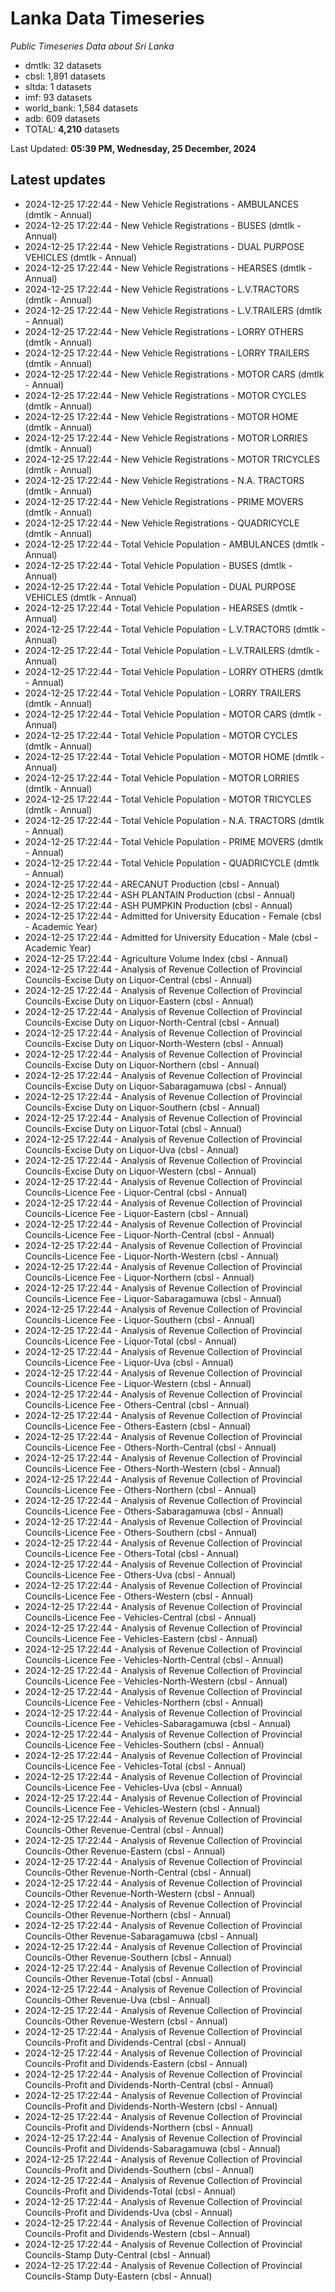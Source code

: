 # Lanka Data Timeseries
*Public Timeseries Data about Sri Lanka*

* dmtlk: 32 datasets
* cbsl: 1,891 datasets
* sltda: 1 datasets
* imf: 93 datasets
* world_bank: 1,584 datasets
* adb: 609 datasets
* TOTAL: **4,210** datasets

Last Updated: **05:39 PM, Wednesday, 25 December, 2024**

## Latest updates

* 2024-12-25 17:22:44 - New Vehicle Registrations - AMBULANCES (dmtlk - Annual)
* 2024-12-25 17:22:44 - New Vehicle Registrations - BUSES (dmtlk - Annual)
* 2024-12-25 17:22:44 - New Vehicle Registrations - DUAL PURPOSE VEHICLES (dmtlk - Annual)
* 2024-12-25 17:22:44 - New Vehicle Registrations - HEARSES (dmtlk - Annual)
* 2024-12-25 17:22:44 - New Vehicle Registrations - L.V.TRACTORS (dmtlk - Annual)
* 2024-12-25 17:22:44 - New Vehicle Registrations - L.V.TRAILERS (dmtlk - Annual)
* 2024-12-25 17:22:44 - New Vehicle Registrations - LORRY OTHERS (dmtlk - Annual)
* 2024-12-25 17:22:44 - New Vehicle Registrations - LORRY TRAILERS (dmtlk - Annual)
* 2024-12-25 17:22:44 - New Vehicle Registrations - MOTOR CARS (dmtlk - Annual)
* 2024-12-25 17:22:44 - New Vehicle Registrations - MOTOR CYCLES (dmtlk - Annual)
* 2024-12-25 17:22:44 - New Vehicle Registrations - MOTOR HOME (dmtlk - Annual)
* 2024-12-25 17:22:44 - New Vehicle Registrations - MOTOR LORRIES (dmtlk - Annual)
* 2024-12-25 17:22:44 - New Vehicle Registrations - MOTOR TRICYCLES (dmtlk - Annual)
* 2024-12-25 17:22:44 - New Vehicle Registrations - N.A. TRACTORS (dmtlk - Annual)
* 2024-12-25 17:22:44 - New Vehicle Registrations - PRIME MOVERS (dmtlk - Annual)
* 2024-12-25 17:22:44 - New Vehicle Registrations - QUADRICYCLE (dmtlk - Annual)
* 2024-12-25 17:22:44 - Total Vehicle Population - AMBULANCES (dmtlk - Annual)
* 2024-12-25 17:22:44 - Total Vehicle Population - BUSES (dmtlk - Annual)
* 2024-12-25 17:22:44 - Total Vehicle Population - DUAL PURPOSE VEHICLES (dmtlk - Annual)
* 2024-12-25 17:22:44 - Total Vehicle Population - HEARSES (dmtlk - Annual)
* 2024-12-25 17:22:44 - Total Vehicle Population - L.V.TRACTORS (dmtlk - Annual)
* 2024-12-25 17:22:44 - Total Vehicle Population - L.V.TRAILERS (dmtlk - Annual)
* 2024-12-25 17:22:44 - Total Vehicle Population - LORRY OTHERS (dmtlk - Annual)
* 2024-12-25 17:22:44 - Total Vehicle Population - LORRY TRAILERS (dmtlk - Annual)
* 2024-12-25 17:22:44 - Total Vehicle Population - MOTOR CARS (dmtlk - Annual)
* 2024-12-25 17:22:44 - Total Vehicle Population - MOTOR CYCLES (dmtlk - Annual)
* 2024-12-25 17:22:44 - Total Vehicle Population - MOTOR HOME (dmtlk - Annual)
* 2024-12-25 17:22:44 - Total Vehicle Population - MOTOR LORRIES (dmtlk - Annual)
* 2024-12-25 17:22:44 - Total Vehicle Population - MOTOR TRICYCLES (dmtlk - Annual)
* 2024-12-25 17:22:44 - Total Vehicle Population - N.A. TRACTORS (dmtlk - Annual)
* 2024-12-25 17:22:44 - Total Vehicle Population - PRIME MOVERS (dmtlk - Annual)
* 2024-12-25 17:22:44 - Total Vehicle Population - QUADRICYCLE (dmtlk - Annual)
* 2024-12-25 17:22:44 - ARECANUT Production (cbsl - Annual)
* 2024-12-25 17:22:44 - ASH PLANTAIN Production (cbsl - Annual)
* 2024-12-25 17:22:44 - ASH PUMPKIN Production (cbsl - Annual)
* 2024-12-25 17:22:44 - Admitted for University Education - Female (cbsl - Academic Year)
* 2024-12-25 17:22:44 - Admitted for University Education - Male (cbsl - Academic Year)
* 2024-12-25 17:22:44 - Agriculture Volume Index (cbsl - Annual)
* 2024-12-25 17:22:44 - Analysis of Revenue Collection of Provincial Councils-Excise Duty on Liquor-Central (cbsl - Annual)
* 2024-12-25 17:22:44 - Analysis of Revenue Collection of Provincial Councils-Excise Duty on Liquor-Eastern (cbsl - Annual)
* 2024-12-25 17:22:44 - Analysis of Revenue Collection of Provincial Councils-Excise Duty on Liquor-North-Central (cbsl - Annual)
* 2024-12-25 17:22:44 - Analysis of Revenue Collection of Provincial Councils-Excise Duty on Liquor-North-Western (cbsl - Annual)
* 2024-12-25 17:22:44 - Analysis of Revenue Collection of Provincial Councils-Excise Duty on Liquor-Northern (cbsl - Annual)
* 2024-12-25 17:22:44 - Analysis of Revenue Collection of Provincial Councils-Excise Duty on Liquor-Sabaragamuwa (cbsl - Annual)
* 2024-12-25 17:22:44 - Analysis of Revenue Collection of Provincial Councils-Excise Duty on Liquor-Southern (cbsl - Annual)
* 2024-12-25 17:22:44 - Analysis of Revenue Collection of Provincial Councils-Excise Duty on Liquor-Total (cbsl - Annual)
* 2024-12-25 17:22:44 - Analysis of Revenue Collection of Provincial Councils-Excise Duty on Liquor-Uva (cbsl - Annual)
* 2024-12-25 17:22:44 - Analysis of Revenue Collection of Provincial Councils-Excise Duty on Liquor-Western (cbsl - Annual)
* 2024-12-25 17:22:44 - Analysis of Revenue Collection of Provincial Councils-Licence Fee - Liquor-Central (cbsl - Annual)
* 2024-12-25 17:22:44 - Analysis of Revenue Collection of Provincial Councils-Licence Fee - Liquor-Eastern (cbsl - Annual)
* 2024-12-25 17:22:44 - Analysis of Revenue Collection of Provincial Councils-Licence Fee - Liquor-North-Central (cbsl - Annual)
* 2024-12-25 17:22:44 - Analysis of Revenue Collection of Provincial Councils-Licence Fee - Liquor-North-Western (cbsl - Annual)
* 2024-12-25 17:22:44 - Analysis of Revenue Collection of Provincial Councils-Licence Fee - Liquor-Northern (cbsl - Annual)
* 2024-12-25 17:22:44 - Analysis of Revenue Collection of Provincial Councils-Licence Fee - Liquor-Sabaragamuwa (cbsl - Annual)
* 2024-12-25 17:22:44 - Analysis of Revenue Collection of Provincial Councils-Licence Fee - Liquor-Southern (cbsl - Annual)
* 2024-12-25 17:22:44 - Analysis of Revenue Collection of Provincial Councils-Licence Fee - Liquor-Total (cbsl - Annual)
* 2024-12-25 17:22:44 - Analysis of Revenue Collection of Provincial Councils-Licence Fee - Liquor-Uva (cbsl - Annual)
* 2024-12-25 17:22:44 - Analysis of Revenue Collection of Provincial Councils-Licence Fee - Liquor-Western (cbsl - Annual)
* 2024-12-25 17:22:44 - Analysis of Revenue Collection of Provincial Councils-Licence Fee - Others-Central (cbsl - Annual)
* 2024-12-25 17:22:44 - Analysis of Revenue Collection of Provincial Councils-Licence Fee - Others-Eastern (cbsl - Annual)
* 2024-12-25 17:22:44 - Analysis of Revenue Collection of Provincial Councils-Licence Fee - Others-North-Central (cbsl - Annual)
* 2024-12-25 17:22:44 - Analysis of Revenue Collection of Provincial Councils-Licence Fee - Others-North-Western (cbsl - Annual)
* 2024-12-25 17:22:44 - Analysis of Revenue Collection of Provincial Councils-Licence Fee - Others-Northern (cbsl - Annual)
* 2024-12-25 17:22:44 - Analysis of Revenue Collection of Provincial Councils-Licence Fee - Others-Sabaragamuwa (cbsl - Annual)
* 2024-12-25 17:22:44 - Analysis of Revenue Collection of Provincial Councils-Licence Fee - Others-Southern (cbsl - Annual)
* 2024-12-25 17:22:44 - Analysis of Revenue Collection of Provincial Councils-Licence Fee - Others-Total (cbsl - Annual)
* 2024-12-25 17:22:44 - Analysis of Revenue Collection of Provincial Councils-Licence Fee - Others-Uva (cbsl - Annual)
* 2024-12-25 17:22:44 - Analysis of Revenue Collection of Provincial Councils-Licence Fee - Others-Western (cbsl - Annual)
* 2024-12-25 17:22:44 - Analysis of Revenue Collection of Provincial Councils-Licence Fee - Vehicles-Central (cbsl - Annual)
* 2024-12-25 17:22:44 - Analysis of Revenue Collection of Provincial Councils-Licence Fee - Vehicles-Eastern (cbsl - Annual)
* 2024-12-25 17:22:44 - Analysis of Revenue Collection of Provincial Councils-Licence Fee - Vehicles-North-Central (cbsl - Annual)
* 2024-12-25 17:22:44 - Analysis of Revenue Collection of Provincial Councils-Licence Fee - Vehicles-North-Western (cbsl - Annual)
* 2024-12-25 17:22:44 - Analysis of Revenue Collection of Provincial Councils-Licence Fee - Vehicles-Northern (cbsl - Annual)
* 2024-12-25 17:22:44 - Analysis of Revenue Collection of Provincial Councils-Licence Fee - Vehicles-Sabaragamuwa (cbsl - Annual)
* 2024-12-25 17:22:44 - Analysis of Revenue Collection of Provincial Councils-Licence Fee - Vehicles-Southern (cbsl - Annual)
* 2024-12-25 17:22:44 - Analysis of Revenue Collection of Provincial Councils-Licence Fee - Vehicles-Total (cbsl - Annual)
* 2024-12-25 17:22:44 - Analysis of Revenue Collection of Provincial Councils-Licence Fee - Vehicles-Uva (cbsl - Annual)
* 2024-12-25 17:22:44 - Analysis of Revenue Collection of Provincial Councils-Licence Fee - Vehicles-Western (cbsl - Annual)
* 2024-12-25 17:22:44 - Analysis of Revenue Collection of Provincial Councils-Other Revenue-Central (cbsl - Annual)
* 2024-12-25 17:22:44 - Analysis of Revenue Collection of Provincial Councils-Other Revenue-Eastern (cbsl - Annual)
* 2024-12-25 17:22:44 - Analysis of Revenue Collection of Provincial Councils-Other Revenue-North-Central (cbsl - Annual)
* 2024-12-25 17:22:44 - Analysis of Revenue Collection of Provincial Councils-Other Revenue-North-Western (cbsl - Annual)
* 2024-12-25 17:22:44 - Analysis of Revenue Collection of Provincial Councils-Other Revenue-Northern (cbsl - Annual)
* 2024-12-25 17:22:44 - Analysis of Revenue Collection of Provincial Councils-Other Revenue-Sabaragamuwa (cbsl - Annual)
* 2024-12-25 17:22:44 - Analysis of Revenue Collection of Provincial Councils-Other Revenue-Southern (cbsl - Annual)
* 2024-12-25 17:22:44 - Analysis of Revenue Collection of Provincial Councils-Other Revenue-Total (cbsl - Annual)
* 2024-12-25 17:22:44 - Analysis of Revenue Collection of Provincial Councils-Other Revenue-Uva (cbsl - Annual)
* 2024-12-25 17:22:44 - Analysis of Revenue Collection of Provincial Councils-Other Revenue-Western (cbsl - Annual)
* 2024-12-25 17:22:44 - Analysis of Revenue Collection of Provincial Councils-Profit and Dividends-Central (cbsl - Annual)
* 2024-12-25 17:22:44 - Analysis of Revenue Collection of Provincial Councils-Profit and Dividends-Eastern (cbsl - Annual)
* 2024-12-25 17:22:44 - Analysis of Revenue Collection of Provincial Councils-Profit and Dividends-North-Central (cbsl - Annual)
* 2024-12-25 17:22:44 - Analysis of Revenue Collection of Provincial Councils-Profit and Dividends-North-Western (cbsl - Annual)
* 2024-12-25 17:22:44 - Analysis of Revenue Collection of Provincial Councils-Profit and Dividends-Northern (cbsl - Annual)
* 2024-12-25 17:22:44 - Analysis of Revenue Collection of Provincial Councils-Profit and Dividends-Sabaragamuwa (cbsl - Annual)
* 2024-12-25 17:22:44 - Analysis of Revenue Collection of Provincial Councils-Profit and Dividends-Southern (cbsl - Annual)
* 2024-12-25 17:22:44 - Analysis of Revenue Collection of Provincial Councils-Profit and Dividends-Total (cbsl - Annual)
* 2024-12-25 17:22:44 - Analysis of Revenue Collection of Provincial Councils-Profit and Dividends-Uva (cbsl - Annual)
* 2024-12-25 17:22:44 - Analysis of Revenue Collection of Provincial Councils-Profit and Dividends-Western (cbsl - Annual)
* 2024-12-25 17:22:44 - Analysis of Revenue Collection of Provincial Councils-Stamp Duty-Central (cbsl - Annual)
* 2024-12-25 17:22:44 - Analysis of Revenue Collection of Provincial Councils-Stamp Duty-Eastern (cbsl - Annual)